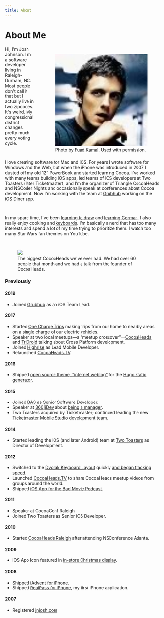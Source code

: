 ```yaml
---
title: About
---
```

# About Me

<div style="float:right; margin:10px 0 10px 30px;">
  <figure>
    <img src="/static/images/uploads/jasonmraz80x80.jpg" style="width: 300px;" />
    <figcaption>Photo by <a href="http://fuadkamal.org">Fuad Kamal</a>. Used with permission.</figcaption>

  </figure>
</div>

Hi, I’m Josh Johnson. I’m a software developer living in Raleigh-Durham, NC. Most people don't call it that but I actually live in two zipcodes. It's weird. My congressional district changes pretty much every voting cycle.

<br />

I love creating software for Mac and iOS. For years I wrote software for Windows and the Web, but when the iPhone was introduced in 2007 I dusted off my old 12” PowerBook and started learning Cocoa. I've worked with many teams building iOS apps, led teams of iOS developers at Two Toasters (later Ticketmaster), and I’m the organizer of Triangle CocoaHeads and NSCoder Nights and occasionally speak at conferences about Cocoa development. Now I'm working with the team at [Grubhub](https://www.grubhub.com) working on the iOS Diner app.

<br />

In my spare time, I've been [learning to draw](https://instagram.com/jnjosh) and [learning German](https://www.duolingo.com/jnjosh). I also really enjoy cooking and [keyboards](/categories/keyboards). I'm basically a nerd that has too many interests and spend a lot of my time trying to prioritize them. I watch too many Star Wars fan theories on YouTube.

<br />

<figure>
  <img src="https://camo.githubusercontent.com/24ef8f1ca1c7ba39e00ea19dfdd2daf2cc863c74/68747470733a2f2f73332e616d617a6f6e6177732e636f6d2f636f6d2d6a6e6a6f73682d6173736574732f636f636f6168656164732d6e6f76656d6265722e6a7067" />
  <figcaption>The biggest CocoaHeads we've ever had. We had over 60 people that month and we had a talk from the founder of CocoaHeads.</figcaption>
</figure>

### Previously

#### 2019

* Joined [Grubhub](https://www.grubhub.com) as an iOS Team Lead.

#### 2017

* Started [One Charge Trips](http://onechargetrips.com) making trips from our home to nearby areas on a single charge of our electric vehicles.
* Speaker at two local meetups—a “meetup crossover”—[CocoaHeads](https://speakerdeck.com/jnjosh/cross-platform-shenanigans-part-1-ios) and [TriDroid](https://speakerdeck.com/jnjosh/cross-platform-shenanigans-part-2-android) talking about Cross Platform development.
* Joined [Highrise](http://www.highrisegame.com) as Lead Mobile Developer.
* Relaunched [CocoaHeads.TV](https://cocoaheads.tv).

#### 2016

* Shipped [open source theme, “internet weblog”](https://github.com/jnjosh/internet-weblog) for the [Hugo static generator](https://gohugo.io).

#### 2015

* Joined [BA3](http://ba3.us) as Senior Software Developer.  
* Speaker at [360|iDev](http://360idev.com) about [being a manager](/posts/360idev-2015/).  
* Two Toasters acquired by Ticketmaster; continued leading the new [Ticketmaster Mobile Studio](http://tmsdurham.com) development team.

#### 2014

* Started leading the iOS (and later Android) team at [Two Toasters](http://twotoasters.com) as Director of Development.

#### 2012

* Switched to the [Dvorak Keyboard Layout](https://en.wikipedia.org/wiki/Dvorak_Simplified_Keyboard) quickly [and began tracking speed](/dvorak).
* Launched [CocoaHeads.TV](http://cocoaheads.tv) to share CocoaHeads meetup videos from groups around the world.
* Shipped [iOS App for the Bad Movie Podcast](/posts/bad-movie-podcast-app/).

#### 2011

* Speaker at CocoaConf Raleigh
* Joined Two Toasters as Senior iOS Developer.

#### 2010

* Started [CocoaHeads Raleigh](http://meetup.com/nscoderrtp) after attending NSConference Atlanta.

#### 2009

* iOS App Icon featured in [in-store Christmas display](/posts/my-iphone-apps-icon-in-the-apple-storefront-display/).

#### 2008

* Shipped [iAdvent for iPhone](/iadvent).
* Shipped [RealPass for iPhone](/realpass), my first iPhone application.

#### 2007

* Registered [jnjosh.com](/)
